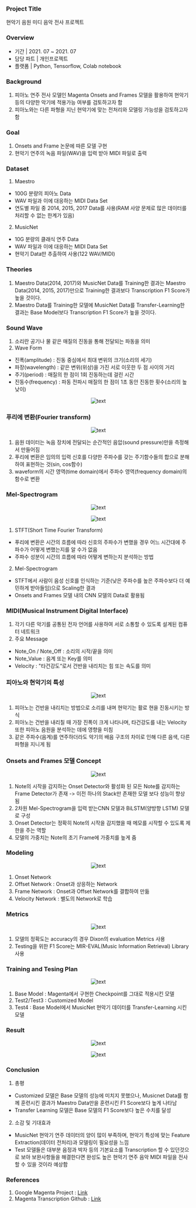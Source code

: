 ### Project Title

현악기 음원 미디 음악 전사 프로젝트 

### Overview

- 기간  |  2021. 07 ~ 2021. 07
- 담당 파트 |  개인프로젝트
- 플랫폼 | Python, Tensorflow, Colab notebook

### Background 

1. 피아노 연주 전사 모델인 Magenta Onsets and Frames 모델을 활용하여 현악기 등의 다양한 악기에 적용가능 여부를 검토하고자 함
2. 피아노와는 다른 파형을 지닌 현악기에 맞는 전처리와 모델링 가능성을 검토하고자 함

### Goal

1. Onsets and Frame 논문에 따른 모델 구현
2. 현악기 연주의 녹음 파일(WAV)을 입력 받아 MIDI 파일로 출력

### Dataset

1. Maestro
  - 100G 분량의 피아노 Data
  - WAV 파일과 이에 대응하는 MIDI Data Set
  - 연도별 파일 중 2014, 2015, 2017 Data를 사용(RAM 사양 문제로 많은 데이터를 처리할 수 없는 한계가 있음)

2. MusicNet
  - 10G 분량의 클래식 연주 Data
  - WAV 파일과 이에 대응하는 MIDI Data Set
  - 현악기 Data만 추출하여 사용(122 WAV/MIDI)

### Theories

1.  Maestro Data(2014, 2017)와 MusicNet Data를 Training한 결과는 Maestro Data(2014, 2015, 2017)만으로 Training한 결과보다 Transcription F1 Score가 높을 것이다.
2. Maestro Data를 Training한 모델에 MusicNet Data를 Transfer-Learning한 결과는 Base Model보다 Transcription F1 Score가 높을 것이다.

### Sound Wave

1. 소리란 공기나 물 같은 매질의 진동을 통해 전달되는 파동을 의미
2. Wave Form
  - 진폭(amplitude) : 진동 중심에서 최대 변위의 크기(소리의 세기)
  - 파장(wavelength) : 같은 변위(위상)을 가진 서로 이웃한 두 점 사이의 거리
  - 주기(period) : 매질의 한 점이 1회 진동하는데 걸린 시간
  - 진동수(frequency) : 파동 전파시 매질의 한 점이 1초 동안 진동한 횟수(소리의 높낮이)
    
<p align="center">
  <img src="https://github.com/mugan1/music_transcription/assets/71809159/1354e688-eca5-41ba-9222-e246817d9751" alt="text" width="number" />
</p>

### 푸리에 변환(Fourier transform)

<p align="center">
  <img src="https://github.com/mugan1/music_transcription/assets/71809159/842216db-9eef-4b16-a1c3-473b89b5ef24" alt="text" width="number" />
</p>

1. 음원 데이터는 녹음 장치에 전달되는 순간적인 음압(sound pressure)만을 측정해서 만들어짐
2. 푸리에 변환은 임의의 입력 신호를 다양한 주파수를 갖는 주기함수들의 합으로 분해하여 표현하는 것(sin, cos함수)
3.  waveform의 시간 영역(time domain)에서 주파수 영역(frequency domain)의 함수로 변환

### Mel-Spectrogram

<p align="center">
  <img src="https://github.com/mugan1/music_transcription/assets/71809159/404b20b8-537a-4483-aa94-45db0b4cce36" alt="text" width="number" />
</p>

<p align="center">
  <img src="https://github.com/mugan1/music_transcription/assets/71809159/c9fccbe1-30bc-4028-8bb3-7c3bd7c73234" alt="text" width="number" />
</p>

1. STFT(Short Time Fourier Transform)
  - 푸리에 변환은 시간의 흐름에 따라 신호의 주파수가 변했을 경우 어느 시간대에 주파수가 어떻게 변했는지를 알 수가 없음
  - 주파수 성분이 시간의 흐름에 따라 어떻게 변하는지 분석하는 방법
2. Mel-Spectrogram
  - STFT에서 사람이 음성 신호를 인식하는 기준(낮은 주파수를 높은 주파수보다 더 예민하게 받아들임)으로 Scaling한 결과
  - Onsets and Frames 모델 내의 CNN 모델의 Data로 활용됨

### MIDI(Musical Instrument Digital Interface)

1. 각기 다른 악기를 공통된 전자 언어를 사용하여 서로 소통할 수 있도록 설계된 컴퓨터 네트워크
2. 주요 Message
  - Note_On / Note_Off : 소리의 시작/끝을 의미
  - Note_Value : 음계 또는 Key를 의미
  - Velocity : "타건강도“로서 건반을 내리치는 힘 또는 속도를 의미

### 피아노와 현악기의 특성

<p align="center">
  <img src="https://github.com/mugan1/music_transcription/assets/71809159/1515f4bf-e140-4943-b590-7fc2eabf3d4e" alt="text" width="number" />
</p>

1. 피아노는 건반을 내리치는 방법으로 소리를 내며 현악기는 활로 현을 진동시키는 방식
2. 피아노는 건반을 내리칠 때 가장 진폭이 크게 나타나며, 타건강도를 내는 Velocity 또한 피아노 음원을 분석하는 데에 영향을 미침
3. 같은 주파수(음계)를 연주하더라도 악기의 배음 구조의 차이로 인해 다른 음색, 다른 파형을 지니게 됨

### Onsets and Frames 모델 Concept

<p align="center">
  <img src="https://github.com/mugan1/music_transcription/assets/71809159/8ca0baab-f4eb-4adb-b425-616df7edb151" alt="text" width="number" />
</p>

1. Note의 시작을 감지하는 Onset Detector와 활성화 된 모든 Note를 감지하는 Frame Detector가 존재 -> 이전 하나의 Stack만 존재한 모델 보다 성능이 향상 됨
2. 2차원 Mel-Spectrogram을 입력 받는CNN 모델과 BiLSTM(양방향 LSTM) 모델로 구성
3. Onset Detector는 정확히 Note의 시작을 감지했을 때 메모를 시작할 수 있도록 제한을 주는 역할 
4. 모델의 가중치는 Note의 초기 Frame에 가중치를 높게 줌
   
### Modeling

<p align="center">
  <img src="https://github.com/mugan1/music_transcription/assets/71809159/f2f49777-48bb-4957-80c0-2f9275f8adde" alt="text" width="number" />
</p>

1. Onset Network
2. Offset Network : Onset과 상응하는 Network
3. Frame Network : Onset과 Offset Network를 결합하여 만듦
4. Velocity Network : 별도의 Network로 학습
   
### Metrics

<p align="center">
  <img src="https://github.com/mugan1/music_transcription/assets/71809159/10f05f4d-b61b-4d8c-a2e6-a9517f92b2a0" alt="text" width="number" />
</p>

1. 모델의 정확도는 accuracy의 경우 Dixon의 evaluation Metrics 사용
2. Testing을 위한 F1 Score는 MIR-EVAL(Music Information Retrieval) Library 사용

### Training and Tesing Plan

<p align="center">
  <img src="https://github.com/mugan1/music_transcription/assets/71809159/a02bdbff-8072-4b1b-91cf-0d91c7ba41c0" alt="text" width="number" />
</p>

1. Base Model : Magenta에서 구현한 Checkpoint를 그대로 적용시킨 모델
2. Test2/Test3 : Customized Model
3. Test4 : Base Model에서 MusicNet 현악기 데이터를 Transfer-Learning 시킨 모델

### Result

<p align="center">
  <img src="https://github.com/mugan1/music_transcription/assets/71809159/7b79b58f-47a6-4240-96b4-e7520bcb22ce" alt="text" width="number" />
</p>

<p align="center">
  <img src="https://github.com/mugan1/music_transcription/assets/71809159/eeaea5a9-58fb-4521-a88c-556fdd8ff36c" alt="text" width="number" />
</p>


### Conclusion

1. 총평

  - Customized 모델은 Base 모델의 성능에 미치지 못했으나, Musicnet Data를 함께 훈련시킨 결과가 Maestro Data만을 훈련시킨 F1 Score보다 높게 나타남
  - Transfer Learning 모델은 Base 모델의 F1 Score보다 높은 수치를 달성

2. 소감 및 기대효과

  - MusicNet 현악기 연주 데이터의 양이 많이 부족하며, 현악기 특성에 맞는 Feature Extraction(데이터 전처리)과 모델링이 필요성을 느낌
  - Test 모델들은 대부분 음정과 박자 등의 기본요소를 Transcription 할 수 있던것으로 보아 보완사항들을 해결한다면 완성도 높은 현악기 연주 음악 MIDI 파일을 전사할 수 있을 것이라 예상함
    
### References

1. Google Magenta Project : [Link](https://github.com/magenta/magenta/tree/master/magenta/models/onsets_frames_transcription)
2. Magenta Transcription Github : [Link](https://github.com/BShakhovsky/PolyphonicPianoTranscription)

